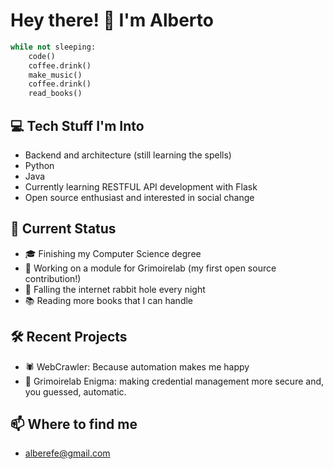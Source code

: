 # Hey there! 👋 I'm Alberto

```python
while not sleeping:
    code()
    coffee.drink() 
    make_music()
    coffee.drink()
    read_books()
```

## 💻 Tech Stuff I'm Into
- Backend and architecture (still learning the spells)
- Python 
- Java
- Currently learning RESTFUL API development with Flask
- Open source enthusiast and interested in social change

## 🎯 Current Status
- 🎓 Finishing my Computer Science degree
- 🔭 Working on a module for Grimoirelab (my first open source contribution!)
- 🌱 Falling the internet rabbit hole every night
- 📚 Reading more books that I can handle

## 🛠️ Recent Projects
- 🕷️ WebCrawler: Because automation makes me happy
- 🔐 Grimoirelab Enigma: making credential management more secure and, you guessed, automatic.

## 📫 Where to find me
- alberefe@gmail.com
